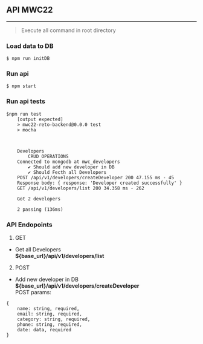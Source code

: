 ## API MWC22
------------------------------------------------
> Execute all command in root directory
### Load data to DB
```
$ npm run initDB 
```
### Run api
```
$ npm start
```
### Run api tests
```
$npm run test 
    [output expected]
    > mwc22-reto-backend@0.0.0 test
    > mocha



    Developers       
        CRUD OPERATIONS
    Connected to mongodb at mwc_developers
        ✔ Should add new developer in DB
        ✔ Should Fecth all Developers
    POST /api/v1/developers/createDeveloper 200 47.155 ms - 45
    Response body: { response: 'Developer created successfully' }
    GET /api/v1/developers/list 200 34.358 ms - 262

    Got 2 developers

    2 passing (136ms)
```
### API Endopoints  
1. GET
* Get all Developers <br>
<b>${base_url}/api/v1/developers/list</b><br>

2. POST
* Add new developer in DB<br>
<b>${base_url}/api/v1/developers/createDeveloper</b><br>
POST params: <br>
```
{
    name: string, required,
    email: string, required,
    category: string, required,
    phone: string, required,
    date: data, required
}
``` 